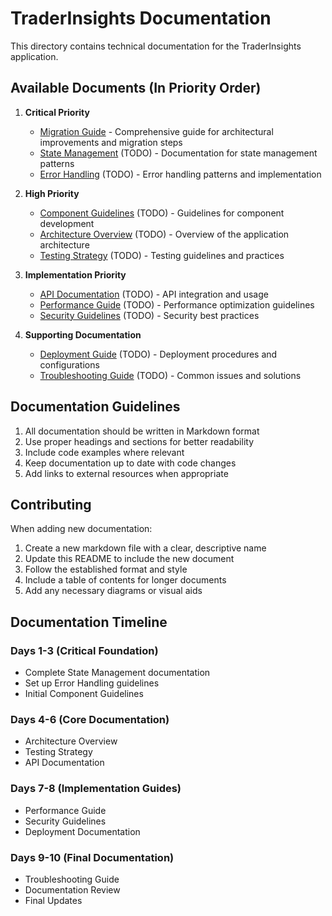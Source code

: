 # TraderInsights Documentation

This directory contains technical documentation for the TraderInsights application.

## Available Documents (In Priority Order)

1. **Critical Priority**

   - [Migration Guide](./MIGRATION.md) - Comprehensive guide for architectural improvements and migration steps
   - [State Management](./STATE_MANAGEMENT.md) (TODO) - Documentation for state management patterns
   - [Error Handling](./ERROR_HANDLING.md) (TODO) - Error handling patterns and implementation

2. **High Priority**

   - [Component Guidelines](./COMPONENT_GUIDELINES.md) (TODO) - Guidelines for component development
   - [Architecture Overview](./ARCHITECTURE.md) (TODO) - Overview of the application architecture
   - [Testing Strategy](./TESTING.md) (TODO) - Testing guidelines and practices

3. **Implementation Priority**

   - [API Documentation](./API.md) (TODO) - API integration and usage
   - [Performance Guide](./PERFORMANCE.md) (TODO) - Performance optimization guidelines
   - [Security Guidelines](./SECURITY.md) (TODO) - Security best practices

4. **Supporting Documentation**
   - [Deployment Guide](./DEPLOYMENT.md) (TODO) - Deployment procedures and configurations
   - [Troubleshooting Guide](./TROUBLESHOOTING.md) (TODO) - Common issues and solutions

## Documentation Guidelines

1. All documentation should be written in Markdown format
2. Use proper headings and sections for better readability
3. Include code examples where relevant
4. Keep documentation up to date with code changes
5. Add links to external resources when appropriate

## Contributing

When adding new documentation:

1. Create a new markdown file with a clear, descriptive name
2. Update this README to include the new document
3. Follow the established format and style
4. Include a table of contents for longer documents
5. Add any necessary diagrams or visual aids

## Documentation Timeline

### Days 1-3 (Critical Foundation)

- Complete State Management documentation
- Set up Error Handling guidelines
- Initial Component Guidelines

### Days 4-6 (Core Documentation)

- Architecture Overview
- Testing Strategy
- API Documentation

### Days 7-8 (Implementation Guides)

- Performance Guide
- Security Guidelines
- Deployment Documentation

### Days 9-10 (Final Documentation)

- Troubleshooting Guide
- Documentation Review
- Final Updates
